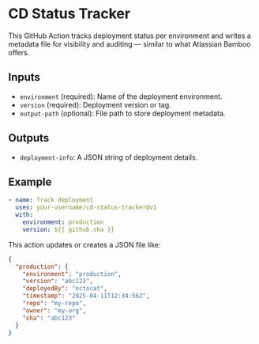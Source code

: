 # CD Status Tracker

This GitHub Action tracks deployment status per environment and writes a metadata file for visibility and auditing — similar to what Atlassian Bamboo offers.

## Inputs

- `environment` (required): Name of the deployment environment.
- `version` (required): Deployment version or tag.
- `output-path` (optional): File path to store deployment metadata.

## Outputs

- `deployment-info`: A JSON string of deployment details.

## Example

```yaml
- name: Track deployment
  uses: your-username/cd-status-tracker@v1
  with:
    environment: production
    version: ${{ github.sha }}
```

This action updates or creates a JSON file like:

```json
{
  "production": {
    "environment": "production",
    "version": "abc123",
    "deployedBy": "octocat",
    "timestamp": "2025-04-11T12:34:56Z",
    "repo": "my-repo",
    "owner": "my-org",
    "sha": "abc123"
  }
}
```